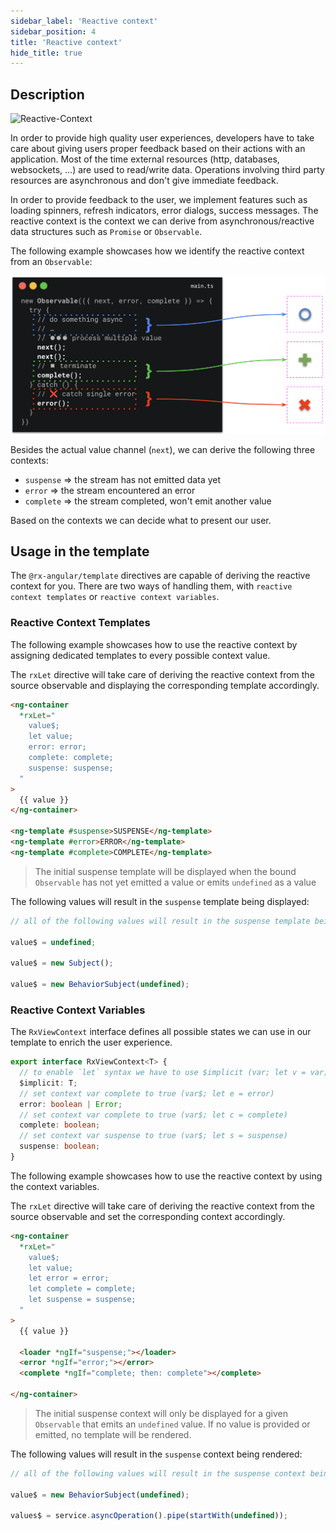 ```yaml
---
sidebar_label: 'Reactive context'
sidebar_position: 4
title: 'Reactive context'
hide_title: true
---
```


## Description

![Reactive-Context](https://user-images.githubusercontent.com/10064416/192658822-67b51256-1c4a-49c7-8c48-6040b666d8a6.png)

In order to provide high quality user experiences, developers have to take care about giving users proper feedback
based on their actions with an application. Most of the time external resources (http, databases, websockets, ...) are used
to read/write data. Operations involving third party resources are asynchronous and don't give immediate feedback.

In order to provide feedback to the user, we implement features such as loading spinners, refresh indicators, error dialogs, success messages.
The reactive context is the context we can derive from asynchronous/reactive data structures such as `Promise` or `Observable`.

The following example showcases how we identify the reactive context from an `Observable`:

![reactive context from observable](../../../static/img/template/observable-reactive-context.png)

Besides the actual value channel (`next`), we can derive the following three contexts:

- `suspense` => the stream has not emitted data yet
- `error` => the stream encountered an error
- `complete` => the stream completed, won't emit another value

Based on the contexts we can decide what to present our user.

## Usage in the template

The `@rx-angular/template` directives are capable of
deriving the reactive context for you.
There are two ways of handling them, with `reactive context templates` or `reactive context variables`.


### Reactive Context Templates

The following example showcases how to use the reactive context by assigning
dedicated templates to every possible context value.

The `rxLet` directive will take care of deriving the reactive context from the source
observable and displaying the corresponding template accordingly.

```html
<ng-container
  *rxLet="
    value$;
    let value;
    error: error;
    complete: complete;
    suspense: suspense;
  "
>
  {{ value }}
</ng-container>

<ng-template #suspense>SUSPENSE</ng-template>
<ng-template #error>ERROR</ng-template>
<ng-template #complete>COMPLETE</ng-template>
```

> The initial suspense template will be displayed when the bound `Observable` has not yet emitted
> a value or emits `undefined` as a value

The following values will result in the `suspense` template being displayed:

```ts
// all of the following values will result in the suspense template being displayed

value$ = undefined;

value$ = new Subject();

value$ = new BehaviorSubject(undefined);
```


### Reactive Context Variables

The `RxViewContext` interface defines all possible states we can use in our template
to enrich the user experience.

```ts
export interface RxViewContext<T> {
  // to enable `let` syntax we have to use $implicit (var; let v = var)
  $implicit: T;
  // set context var complete to true (var$; let e = error)
  error: boolean | Error;
  // set context var complete to true (var$; let c = complete)
  complete: boolean;
  // set context var suspense to true (var$; let s = suspense)
  suspense: boolean;
}
```

The following example showcases how to use the reactive context by using
the context variables.

The `rxLet` directive will take care of deriving the reactive context from the source
observable and set the corresponding context accordingly.

```html
<ng-container
  *rxLet="
    value$;
    let value;
    let error = error;
    let complete = complete;
    let suspense = suspense;
  "
>
  {{ value }}

  <loader *ngIf="suspense;"></loader>
  <error *ngIf="error;"></error>
  <complete *ngIf="complete; then: complete"></complete>

</ng-container>
```

> The initial suspense context will only be displayed for a given `Observable` that
> emits an `undefined` value. If no value is provided or emitted, no template will be rendered.

The following values will result in the `suspense` context being rendered:

```ts
// all of the following values will result in the suspense context being set to true

value$ = new BehaviorSubject(undefined);

values$ = service.asyncOperation().pipe(startWith(undefined));
```
